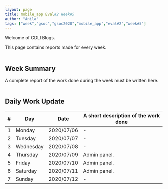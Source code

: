 ```yaml
---
layout: page
title: mobile_app Eval#2 Week#5
author: "Anila"
tags: ["week","gsoc","gsoc2020","mobile_app","eval#2","week#5"]
---
```

Welcome of CDLI Blogs.

This page contains reports made for every week.<br><br>

## Week Summary

A complete report of the work done during the week must be written here.<br><br>


## Daily Work Update

|\#|Day|Date|A short description of the work done|  
|---	|---	|---	|---	|  
|1   	| Monday 	|   2020/07/06	|-   	|  
|2   	| Tuesday  	|   2020/07/07	|-   	|  
|3   	| Wednesday  	|  2020/07/08 	|-   	|  
|4   	| Thursday  	|   2020/07/09	|Admin panel.   	|  
|5   	| Friday  	|   2020/07/10	|Admin panel.   	|  
|6   	| Saturday  	|   2020/07/11	|Admin panel.   	|  
|7   	| Sunday  	|   2020/07/12	|-   	|  
